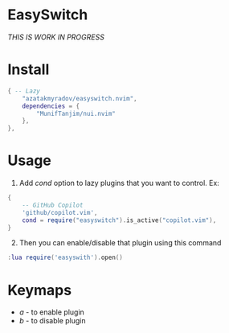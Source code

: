 # EasySwitch

*THIS IS WORK IN PROGRESS*

# Install
```lua
{ -- Lazy
    "azatakmyradov/easyswitch.nvim",
    dependencies = {
        "MunifTanjim/nui.nvim"
    },
},
```

# Usage
1. Add *cond* option to lazy plugins that you want to control. Ex:
```lua
{
    -- GitHub Copilot
    'github/copilot.vim',
    cond = require("easyswitch").is_active("copilot.vim"),
}
```

2. Then you can enable/disable that plugin using this command
```lua
:lua require('easyswith').open()
```

# Keymaps
- *a* - to enable plugin
- *b* - to disable plugin

